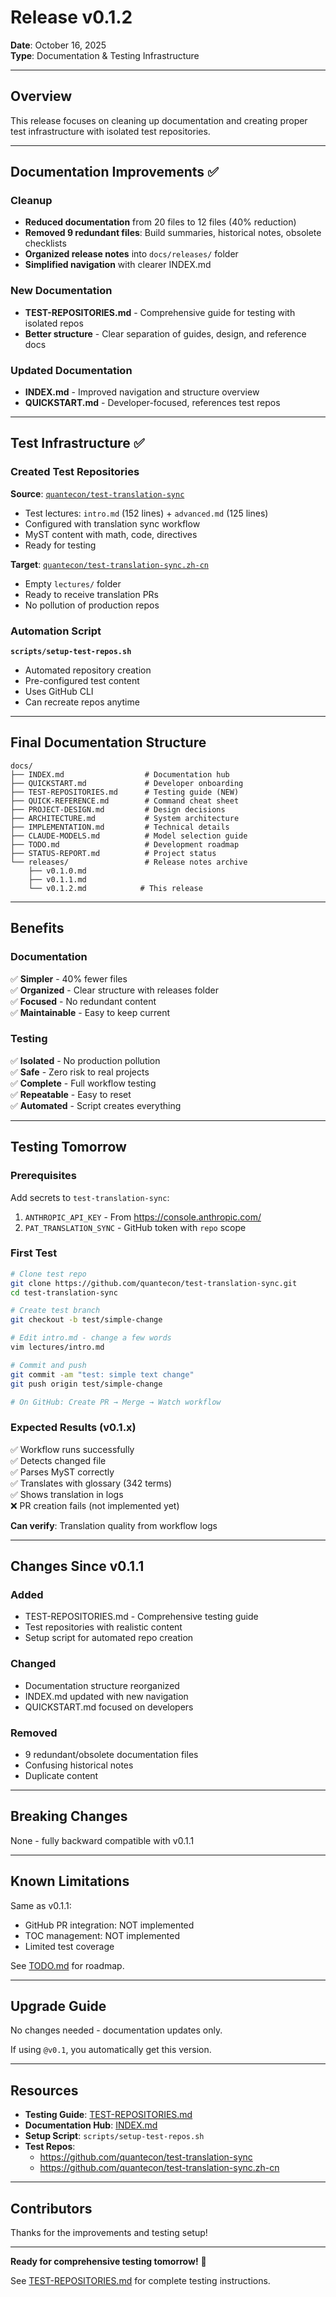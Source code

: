 # Release v0.1.2

**Date**: October 16, 2025  
**Type**: Documentation & Testing Infrastructure

---

## Overview

This release focuses on cleaning up documentation and creating proper test infrastructure with isolated test repositories.

---

## Documentation Improvements ✅

### Cleanup
- **Reduced documentation** from 20 files to 12 files (40% reduction)
- **Removed 9 redundant files**: Build summaries, historical notes, obsolete checklists
- **Organized release notes** into `docs/releases/` folder
- **Simplified navigation** with clearer INDEX.md

### New Documentation
- **TEST-REPOSITORIES.md** - Comprehensive guide for testing with isolated repos
- **Better structure** - Clear separation of guides, design, and reference docs

### Updated Documentation
- **INDEX.md** - Improved navigation and structure overview
- **QUICKSTART.md** - Developer-focused, references test repos

---

## Test Infrastructure ✅

### Created Test Repositories

**Source**: [`quantecon/test-translation-sync`](https://github.com/quantecon/test-translation-sync)
- Test lectures: `intro.md` (152 lines) + `advanced.md` (125 lines)
- Configured with translation sync workflow
- MyST content with math, code, directives
- Ready for testing

**Target**: [`quantecon/test-translation-sync.zh-cn`](https://github.com/quantecon/test-translation-sync.zh-cn)
- Empty `lectures/` folder
- Ready to receive translation PRs
- No pollution of production repos

### Automation Script

**`scripts/setup-test-repos.sh`**
- Automated repository creation
- Pre-configured test content
- Uses GitHub CLI
- Can recreate repos anytime

---

## Final Documentation Structure

```
docs/
├── INDEX.md                  # Documentation hub
├── QUICKSTART.md             # Developer onboarding
├── TEST-REPOSITORIES.md      # Testing guide (NEW)
├── QUICK-REFERENCE.md        # Command cheat sheet
├── PROJECT-DESIGN.md         # Design decisions
├── ARCHITECTURE.md           # System architecture
├── IMPLEMENTATION.md         # Technical details
├── CLAUDE-MODELS.md          # Model selection guide
├── TODO.md                   # Development roadmap
├── STATUS-REPORT.md          # Project status
└── releases/                 # Release notes archive
    ├── v0.1.0.md
    ├── v0.1.1.md
    └── v0.1.2.md            # This release
```

---

## Benefits

### Documentation
✅ **Simpler** - 40% fewer files  
✅ **Organized** - Clear structure with releases folder  
✅ **Focused** - No redundant content  
✅ **Maintainable** - Easy to keep current  

### Testing
✅ **Isolated** - No production pollution  
✅ **Safe** - Zero risk to real projects  
✅ **Complete** - Full workflow testing  
✅ **Repeatable** - Easy to reset  
✅ **Automated** - Script creates everything  

---

## Testing Tomorrow

### Prerequisites

Add secrets to `test-translation-sync`:
1. `ANTHROPIC_API_KEY` - From https://console.anthropic.com/
2. `PAT_TRANSLATION_SYNC` - GitHub token with `repo` scope

### First Test

```bash
# Clone test repo
git clone https://github.com/quantecon/test-translation-sync.git
cd test-translation-sync

# Create test branch
git checkout -b test/simple-change

# Edit intro.md - change a few words
vim lectures/intro.md

# Commit and push
git commit -am "test: simple text change"
git push origin test/simple-change

# On GitHub: Create PR → Merge → Watch workflow
```

### Expected Results (v0.1.x)

✅ Workflow runs successfully  
✅ Detects changed file  
✅ Parses MyST correctly  
✅ Translates with glossary (342 terms)  
✅ Shows translation in logs  
❌ PR creation fails (not implemented yet)  

**Can verify**: Translation quality from workflow logs

---

## Changes Since v0.1.1

### Added
- TEST-REPOSITORIES.md - Comprehensive testing guide
- Test repositories with realistic content
- Setup script for automated repo creation

### Changed
- Documentation structure reorganized
- INDEX.md updated with new navigation
- QUICKSTART.md focused on developers

### Removed
- 9 redundant/obsolete documentation files
- Confusing historical notes
- Duplicate content

---

## Breaking Changes

None - fully backward compatible with v0.1.1

---

## Known Limitations

Same as v0.1.1:
- GitHub PR integration: NOT implemented
- TOC management: NOT implemented
- Limited test coverage

See [TODO.md](../TODO.md) for roadmap.

---

## Upgrade Guide

No changes needed - documentation updates only.

If using `@v0.1`, you automatically get this version.

---

## Resources

- **Testing Guide**: [TEST-REPOSITORIES.md](../TEST-REPOSITORIES.md)
- **Documentation Hub**: [INDEX.md](../INDEX.md)
- **Setup Script**: `scripts/setup-test-repos.sh`
- **Test Repos**:
  - https://github.com/quantecon/test-translation-sync
  - https://github.com/quantecon/test-translation-sync.zh-cn

---

## Contributors

Thanks for the improvements and testing setup!

---

**Ready for comprehensive testing tomorrow!** 🚀

See [TEST-REPOSITORIES.md](../TEST-REPOSITORIES.md) for complete testing instructions.
